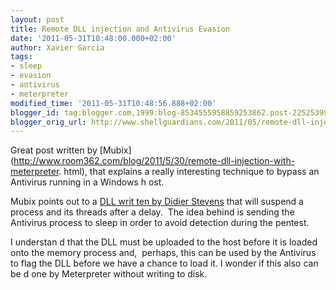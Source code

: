 ```yaml
---
layout: post
title: Remote DLL injection and Antivirus Evasion
date: '2011-05-31T10:48:00.000+02:00'
author: Xavier Garcia
tags:
- sleep
- evasion
- antivirus
- meterpreter
modified_time: '2011-05-31T10:48:56.888+02:00'
blogger_id: tag:blogger.com,1999:blog-8534555958859253862.post-2252539955896974293
blogger_orig_url: http://www.shellguardians.com/2011/05/remote-dll-injection-and-antivirus.html
---
```

Great post written by [Mubix](http://www.room362.com/blog/2011/5/30/remote-dll-injection-with-meterpreter.
html), that explains a really interesting technique to bypass an Antivirus running in a Windows h ost.  
  
Mubix points out to a [DLL writ ten by Didier Stevens](http://blog.didierstevens.com/2011/04/27/suspender-dll/) that will suspend a process and its threads after a delay.  The idea behind is sending the Antivirus process to sleep in order to avoid detection during the pentest.  
  
I understan d that the DLL must be uploaded to the host before it is loaded onto the memory process and,  perhaps, this can be used by the Antivirus to flag the DLL before we have a chance to load it. I wonder if this also can be d one by Meterpreter without writing to disk.
